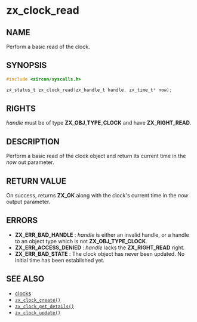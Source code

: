 # zx_clock_read

## NAME

<!-- Updated by update-docs-from-fidl, do not edit. -->

Perform a basic read of the clock.

## SYNOPSIS

<!-- Updated by update-docs-from-fidl, do not edit. -->

```c
#include <zircon/syscalls.h>

zx_status_t zx_clock_read(zx_handle_t handle, zx_time_t* now);
```

## RIGHTS

<!-- Updated by update-docs-from-fidl, do not edit. -->

*handle* must be of type **ZX_OBJ_TYPE_CLOCK** and have **ZX_RIGHT_READ**.

## DESCRIPTION

Perform a basic read of the clock object and return its current time in the
*now* out parameter.

## RETURN VALUE

On success, returns **ZX_OK** along with the clock's current time in the *now* output parameter.

## ERRORS

 - **ZX_ERR_BAD_HANDLE** : *handle* is either an invalid handle, or a handle to
   an object type which is not **ZX_OBJ_TYPE_CLOCK**.
 - **ZX_ERR_ACCESS_DENIED** : *handle* lacks the **ZX_RIGHT_READ** right.
 - **ZX_ERR_BAD_STATE** : The clock object has never been updated.  No initial
   time has been established yet.

## SEE ALSO

 - [clocks](/docs/concepts/objects/clock.md)
 - [`zx_clock_create()`]
 - [`zx_clock_get_details()`]
 - [`zx_clock_update()`]

<!-- References updated by update-docs-from-fidl, do not edit. -->

[`zx_clock_create()`]: clock_create.md
[`zx_clock_get_details()`]: clock_get_details.md
[`zx_clock_update()`]: clock_update.md
